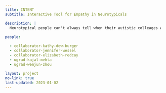 ```yaml
---
title: INTENT
subtitle: Interactive Tool for Empathy in Neurotypicals

description: |
  Neurotypical people can't always tell when their autistic colleages are experiencing distress from sensory overstimulation. A resulting lack of empathy can lead to stigma and discrimination against those autistic colleagues. Our goal is to help neurotypical people become better allies towards their autistic colleagues by educating them about autistic experiences. We center the autistic person's perspective in an immersive VR lesson to explain the effects of sensory overstimulation and tell neurotypicals how they can help. Better understanding will lead to improved empathy.
  
people:

  - collaborator-kathy-dow-burger
  - collaborator-jennifer-wessel
  - collaborator-elizabeth-redcay
  - ugrad-kajal-mehta
  - ugrad-wenjun-zhou
  
layout: project
no-link: true
last-updated: 2023-01-02
---
```

